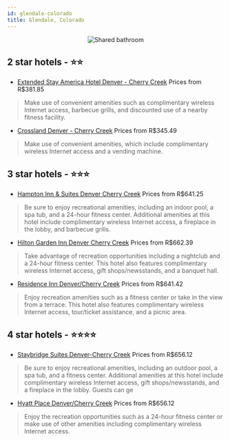 ```yaml
---
id: glendale-colorado
title: Glendale, Colorado
---
```


<center><img src="https://i.travelapi.com/hotels/1000000/800000/796000/795946/e423c48b_z.jpg" alt="Shared bathroom" /></center>


##  2 star hotels - ⭐️⭐️

-    [Extended Stay America Hotel Denver - Cherry Creek](https://us.hurb.com/hotels/glendale/extended-stay-america-hotel-denver-cherry-creek-JNP-JP537909?cmp=18055) Prices from R$381.85
   > Make use of convenient amenities such as complimentary wireless Internet access, barbecue grills, and discounted use of a nearby fitness facility.
-    [Crossland Denver - Cherry Creek](https://us.hurb.com/hotels/glendale/crossland-denver-cherry-creek-JNP-JP738632?cmp=18055) Prices from R$345.49
   > Make use of convenient amenities, which include complimentary wireless Internet access and a vending machine.

##  3 star hotels - ⭐️⭐️⭐️

-    [Hampton Inn & Suites Denver Cherry Creek](https://us.hurb.com/hotels/glendale/hampton-inn-suites-denver-cherry-creek-JNP-JP744398?cmp=18055) Prices from R$641.25
   > Be sure to enjoy recreational amenities, including an indoor pool, a spa tub, and a 24-hour fitness center. Additional amenities at this hotel include complimentary wireless Internet access, a fireplace in the lobby, and barbecue grills.
-    [Hilton Garden Inn Denver Cherry Creek](https://us.hurb.com/hotels/glendale/hilton-garden-inn-denver-cherry-creek-JNP-JP212431?cmp=18055) Prices from R$662.39
   > Take advantage of recreation opportunities including a nightclub and a 24-hour fitness center. This hotel also features complimentary wireless Internet access, gift shops/newsstands, and a banquet hall.
-    [Residence Inn Denver/Cherry Creek](https://us.hurb.com/hotels/glendale/residence-inn-denver-cherry-creek-JNP-JP298889?cmp=18055) Prices from R$641.42
   > Enjoy recreation amenities such as a fitness center or take in the view from a terrace. This hotel also features complimentary wireless Internet access, tour/ticket assistance, and a picnic area.

##  4 star hotels - ⭐️⭐️⭐️⭐️

-    [Staybridge Suites Denver-Cherry Creek](https://us.hurb.com/hotels/glendale/staybridge-suites-denver-cherry-creek-JNP-JP277617?cmp=18055) Prices from R$656.12
   > Be sure to enjoy recreational amenities, including an outdoor pool, a spa tub, and a fitness center. Additional amenities at this hotel include complimentary wireless Internet access, gift shops/newsstands, and a fireplace in the lobby. Guests can ge
-    [Hyatt Place Denver/Cherry Creek](https://us.hurb.com/hotels/glendale/hyatt-place-denver-cherry-creek-JNP-JP289941?cmp=18055) Prices from R$656.12
   > Enjoy the recreation opportunities such as a 24-hour fitness center or make use of other amenities including complimentary wireless Internet access.
